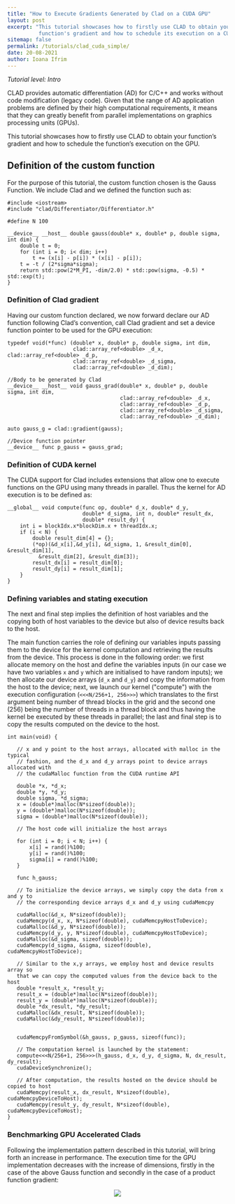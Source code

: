 ```yaml
---
title: "How to Execute Gradients Generated by Clad on a CUDA GPU"
layout: post
excerpt: "This tutorial showcases how to firstly use CLAD to obtain your
          function's gradient and how to schedule its execution on a CUDA GPU."
sitemap: false
permalink: /tutorials/clad_cuda_simple/
date: 20-08-2021
author: Ioana Ifrim
---
```


*Tutorial level: Intro*

CLAD provides automatic differentiation (AD) for C/C++ and works without code
modification (legacy code). Given that the range of AD application problems are
defined by their high computational requirements, it means that they can greatly
benefit from parallel implementations on graphics processing units (GPUs).

This tutorial showcases how to firstly use CLAD to obtain your function’s
gradient and how to schedule the function’s execution on the GPU.

## Definition of the custom function

For the purpose of this tutorial, the custom function chosen is the Gauss
Function. We include Clad and we defined the function such as:


```cuda
#include <iostream>
#include "clad/Differentiator/Differentiator.h"

#define N 100

__device__ __host__ double gauss(double* x, double* p, double sigma, int dim) {
    double t = 0;
    for (int i = 0; i< dim; i++)
        t += (x[i] - p[i]) * (x[i] - p[i]);
    t = -t / (2*sigma*sigma);
    return std::pow(2*M_PI, -dim/2.0) * std::pow(sigma, -0.5) * std::exp(t);
}
```


### Definition of Clad gradient

Having our custom function declared, we now forward declare our AD function
following Clad’s convention, call Clad gradient and set a device function
pointer to be used for the GPU execution:


```cuda
typedef void(*func) (double* x, double* p, double sigma, int dim,
                     clad::array_ref<double> _d_x, clad::array_ref<double> _d_p,
                     clad::array_ref<double> _d_sigma,
                     clad::array_ref<double> _d_dim);

//Body to be generated by Clad
__device__ __host__ void gauss_grad(double* x, double* p, double sigma, int dim,
                                    clad::array_ref<double> _d_x,
                                    clad::array_ref<double> _d_p,
                                    clad::array_ref<double> _d_sigma,
                                    clad::array_ref<double> _d_dim);

auto gauss_g = clad::gradient(gauss);

//Device function pointer
__device__ func p_gauss = gauss_grad;
```


### Definition of CUDA kernel

The CUDA support for Clad includes extensions that allow one to execute functions
on the GPU using many threads in parallel. Thus the kernel for AD execution is to
be defined as:


```cuda
__global__ void compute(func op, double* d_x, double* d_y,
                        double* d_sigma, int n, double* result_dx,
                        double* result_dy) {
    int i = blockIdx.x*blockDim.x + threadIdx.x;
    if (i < N) {
        double result_dim[4] = {};
        (*op)(&d_x[i],&d_y[i], &d_sigma, 1, &result_dim[0], &result_dim[1],
          &result_dim[2], &result_dim[3]);
        result_dx[i] = result_dim[0];
        result_dy[i] = result_dim[1];
    }
}
```


### Defining variables and stating execution

The next and final step implies the definition of host variables and the copying
both of host variables to the device but also of device results back to the host.

The main function carries the role of defining our variables inputs passing them
to the device for the kernel computation and retrieving the results from the
device. This process is done in the following order: we first allocate memory
on the host and define the variables inputs (in our case we have two variables
`x` and `y` which are initialised to have random inputs); we then allocate our
device arrays (`d_x` and `d_y`) and copy the information from the host to the
device; next, we launch our kernel ("compute") with the execution configuration
(`<<<N/256+1, 256>>>`) which translates to the first argument being number of
thread blocks in the grid and the second one (256) being the number of threads
in a thread block and thus having the kernel be executed by these threads in
parallel; the last and final step is to copy the results computed on the device
to the host.


```cuda
int main(void) {

   // x and y point to the host arrays, allocated with malloc in the typical
   // fashion, and the d_x and d_y arrays point to device arrays allocated with
   // the cudaMalloc function from the CUDA runtime API

   double *x, *d_x;
   double *y, *d_y;
   double sigma, *d_sigma;
   x = (double*)malloc(N*sizeof(double));
   y = (double*)malloc(N*sizeof(double));
   sigma = (double*)malloc(N*sizeof(double));

   // The host code will initialize the host arrays

   for (int i = 0; i < N; i++) {
       x[i] = rand()%100;
       y[i] = rand()%100;
       sigma[i] = rand()%100;
   }

   func h_gauss;

   // To initialize the device arrays, we simply copy the data from x and y to
   // the corresponding device arrays d_x and d_y using cudaMemcpy

   cudaMalloc(&d_x, N*sizeof(double));
   cudaMemcpy(d_x, x, N*sizeof(double), cudaMemcpyHostToDevice);
   cudaMalloc(&d_y, N*sizeof(double));
   cudaMemcpy(d_y, y, N*sizeof(double), cudaMemcpyHostToDevice);
   cudaMalloc(&d_sigma, sizeof(double));
   cudaMemcpy(d_sigma, &sigma, sizeof(double), cudaMemcpyHostToDevice);

   // Similar to the x,y arrays, we employ host and device results array so
   that we can copy the computed values from the device back to the host
   double *result_x, *result_y;
   result_x = (double*)malloc(N*sizeof(double));
   result_y = (double*)malloc(N*sizeof(double));
   double *dx_result, *dy_result;
   cudaMalloc(&dx_result, N*sizeof(double));
   cudaMalloc(&dy_result, N*sizeof(double));


   cudaMemcpyFromSymbol(&h_gauss, p_gauss, sizeof(func));

   // The computation kernel is launched by the statement:
   compute<<<N/256+1, 256>>>(h_gauss, d_x, d_y, d_sigma, N, dx_result, dy_result);
   cudaDeviceSynchronize();

   // After computation, the results hosted on the device should be copied to host
   cudaMemcpy(result_x, dx_result, N*sizeof(double), cudaMemcpyDeviceToHost);
   cudaMemcpy(result_y, dy_result, N*sizeof(double), cudaMemcpyDeviceToHost);
}
```

### Benchmarking GPU Accelerated Clads

Following the implementation pattern described in this tutorial, will bring
forth an increase in performance. The execution time for the GPU implementation
decreases with the increase of dimensions, firstly in the case of the above
Gauss function and secondly in the case of a product function gradient:

<div align=center style="max-width:1095px; margin:0 auto;">
  <img src="{{ site.url }}{{ site.baseurl }}/images/tutorials/clad_cuda_simple/clad_cuda_simple1.png"
  style="max-width:90%;"><br/>
 <p align="center">
  </p>
</div>
